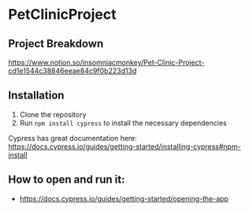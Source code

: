 # PetClinicProject

## Project Breakdown
https://www.notion.so/insomniacmonkey/Pet-Clinic-Project-cd1e1544c38846eeae84c9f0b223d13d

## Installation

1. Clone the repository
2. Run `npm install cypress` to install the necessary dependencies

Cypress has great documentation here: https://docs.cypress.io/guides/getting-started/installing-cypress#npm-install

## How to open and run it:

- https://docs.cypress.io/guides/getting-started/opening-the-app
